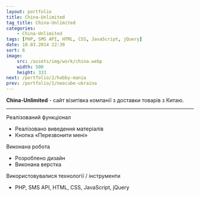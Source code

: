 ```yaml
---
layout: portfolio
title: China-Unlimited
tag_title: China-Unlimited
categories:
    - China-Unlimited
tags: [PHP, SMS API, HTML, CSS, JavaScript, jQuery]
date: 10.03.2014 22:39
sort: 6
image: 
    src: /assets/img/work/china.webp 
    width: 500
    height: 333
next: /portfolio/2/hobby-mania
prev: /portfolio/1/neocube-ukraina
---
```


**China-Unlimited** - сайт візитівка компанії з доставки товарів з Китаю.

---

Реалізований функціонал

* Реалізовано виведення матеріалів
* Кнопка &laquo;Перезвонити мені&raquo;

Виконана робота

* Розроблено дизайн
* Виконана верстка

Використовувалися технології / інструменти

* PHP, SMS API, HTML, CSS, JavaScript, jQuery

